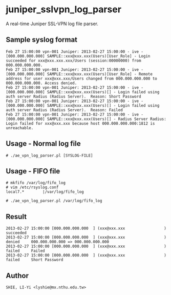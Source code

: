 juniper_sslvpn_log_parser
=========================

A real-time Juniper SSL-VPN log file parser.

Sample syslog format
--------------------
    Feb 27 15:00:00 vpn-001 Juniper: 2013-02-27 15:00:00 - ive - [000.000.000.000] SAMPLE::xxx@xxx.xxx(Users)[User_Role] - Login succeeded for xxx@xxx.xxx.xxx/Users (session:00000000) from 000.000.000.000.
    Feb 27 15:00:00 vpn-001 Juniper: 2013-02-27 15:00:00 - ive - [000.000.000.000] SAMPLE::xxx@xxx.xxx(Users)[User_Role] - Remote address for user xxx@xxx.xxx/Users changed from 000.000.000.000 to 000.000.000.000. Access denied.
    Feb 27 15:00:00 vpn-001 Juniper: 2013-02-27 15:00:00 - ive - [000.000.000.000] SAMPLE::xxx@xxx.xxx(Users)[] - Login failed using auth server Radius (Radius Server).  Reason: Short Password
    Feb 27 15:00:00 vpn-001 Juniper: 2013-02-27 15:00:00 - ive - [000.000.000.000] SAMPLE::xxx@xxx.xxx(Users)[] - Login failed using auth server Radius (Radius Server).  Reason: Failed
    Feb 27 15:00:00 vpn-001 Juniper: 2013-02-27 15:00:00 - ive - [000.000.000.000] SAMPLE::xxx@xxx.xxx(Users)[] - Radius Server Radius: Login failed for xxx@xxx.xxx because host 000.000.000.000:1812 is unreachable.  

Usage - Normal log file
-----------------------
    # ./ae_vpn_log_parser.pl [SYSLOG-FILE]
    
Usage - FIFO file
-----------------
    # mkfifo /var/log/fifo_log
    # vim /etc/rsyslog.conf
    local7.*        |/var/log/fifo_log

    # ./ae_vpn_log_parser.pl /var/log/fifo_log

Result
------
    2013-02-27 15:00:00 [000.000.000.000  ] (xxx@xxx.xxx                 ) succeeded
    2013-02-27 15:00:00 [000.000.000.000  ] (xxx@xxx.xxx                 ) denied     000.000.000.000 => 000.000.000.000
    2013-02-27 15:00:00 [000.000.000.000  ] (xxx@xxx.xxx                 ) failed     Failed
    2013-02-27 15:00:00 [000.000.000.000  ] (xxx@xxx.xxx                 ) failed     Short Password

Author
------
    SHIE, LI-Yi <lyshie@mx.nthu.edu.tw>


